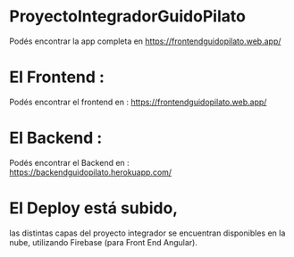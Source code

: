 # ProyectoIntegradorGuidoPilato

Podés encontrar la app completa en https://frontendguidopilato.web.app/

# El Frontend : 
Podés encontrar el frontend en : https://frontendguidopilato.web.app/

# El Backend : 
Podés encontrar el Backend en : https://backendguidopilato.herokuapp.com/

# El Deploy está subido,
las distintas capas del proyecto integrador se encuentran disponibles en la nube,
utilizando Firebase (para Front End Angular).


